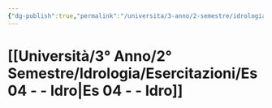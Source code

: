 ```yaml
---
{"dg-publish":true,"permalink":"/universita/3-anno/2-semestre/idrologia/esercitazioni/es-04-idro/"}
---
```


# [[Università/3° Anno/2° Semestre/Idrologia/Esercitazioni/Es 04 - - Idro\|Es 04 - - Idro]]
